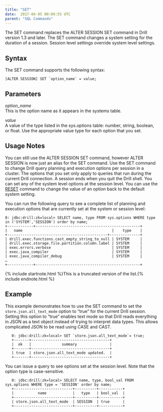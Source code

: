```yaml
---
title: "SET"
date:  2017-04-05 00:09:55 UTC  
parent: "SQL Commands"
---
```

The SET command replaces the ALTER SESSION SET command in Drill version 1.3 and later. The SET command changes a system setting for the duration of a session. Session level settings override system level settings.

## Syntax

The SET command supports the following syntax:

    [ALTER SESSION] SET `option_name` = value;    

## Parameters

*option_name*  
This is the option name as it appears in the systems table.

*value*  
A value of the type listed in the sys.options table: number, string, boolean,
or float. Use the appropriate value type for each option that you set.

## Usage Notes
You can still use the ALTER SESSION SET command, however ALTER SESSION is now just an alias for the SET command. Use the SET command to change Drill query planning and execution
options per session in a cluster. The options that you set only apply to queries that run during the current Drill connection. A session ends when you quit the Drill shell. You can set any of the system level options at the session level. You can use the [RESET]({{site.baseurl}}/docs/reset) command to change the value of an option back to the default system setting.

You can run the following query to see a complete list of planning and
execution options that are currently set at the system or session level:

    0: jdbc:drill:zk=local> SELECT name, type FROM sys.options WHERE type in ('SYSTEM','SESSION') order by name;
    +------------+------------------------------------------------+
    |   name                                         |    type    |
    +----------------------------------------------+--------------+
    | drill.exec.functions.cast_empty_string_to_null | SYSTEM     |
    | drill.exec.storage.file.partition.column.label | SYSTEM     |
    | exec.errors.verbose                            | SYSTEM     |
    | exec.java_compiler                             | SYSTEM     |
    | exec.java_compiler_debug                       | SYSTEM     |
    …
    +------------+------------------------------------------------+

{% include startnote.html %}This is a truncated version of the list.{% include endnote.html %}

## Example

This example demonstrates how to use the SET command to set the
`store.json.all_text_mode` option to “true” for the current Drill session.
Setting this option to “true” enables text mode so that Drill reads everything
in JSON as a text object instead of trying to interpret data types. This
allows complicated JSON to be read using CASE and CAST.

       0: jdbc:drill:zk=local> SET `store.json.all_text_mode`= true;
       +-------+------------------------------------+
       |  ok   |              summary               |
       +-------+------------------------------------+
       | true  | store.json.all_text_mode updated.  |
       +-------+------------------------------------+
       
You can issue a query to see options set at the session level. Note that the
option type is case-sensitive.

       0: jdbc:drill:zk=local> SELECT name, type, bool_val FROM sys.options WHERE type = 'SESSION' order by name; 
       +---------------------------+----------+-----------+
       |           name            |   type   | bool_val  |
       +---------------------------+----------+-----------+
       | store.json.all_text_mode  | SESSION  | true      |
       +---------------------------+----------+-----------+    

